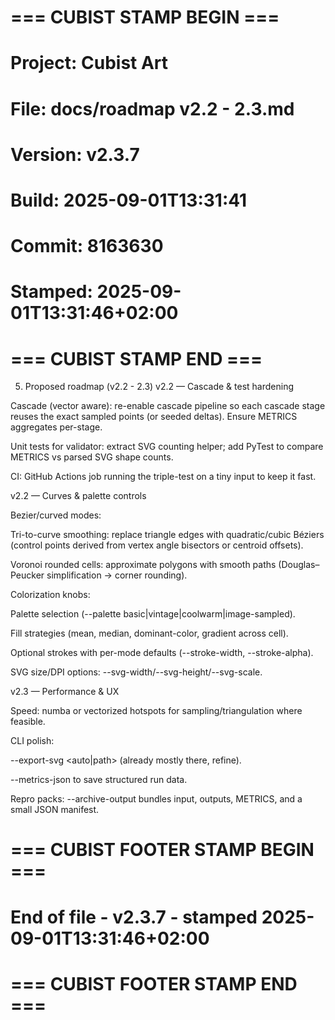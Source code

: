# === CUBIST STAMP BEGIN ===
# Project: Cubist Art
# File: docs/roadmap v2.2 - 2.3.md
# Version: v2.3.7
# Build: 2025-09-01T13:31:41
# Commit: 8163630
# Stamped: 2025-09-01T13:31:46+02:00
# === CUBIST STAMP END ===
5) Proposed roadmap (v2.2 - 2.3)
v2.2 — Cascade & test hardening

Cascade (vector aware): re-enable cascade pipeline so each cascade stage reuses the exact sampled points (or seeded deltas). Ensure METRICS aggregates per-stage.

Unit tests for validator: extract SVG counting helper; add PyTest to compare METRICS vs parsed SVG shape counts.

CI: GitHub Actions job running the triple-test on a tiny input to keep it fast.

v2.2 — Curves & palette controls

Bezier/curved modes:

Tri-to-curve smoothing: replace triangle edges with quadratic/cubic Béziers (control points derived from vertex angle bisectors or centroid offsets).

Voronoi rounded cells: approximate polygons with smooth paths (Douglas–Peucker simplification → corner rounding).

Colorization knobs:

Palette selection (--palette basic|vintage|coolwarm|image-sampled).

Fill strategies (mean, median, dominant-color, gradient across cell).

Optional strokes with per-mode defaults (--stroke-width, --stroke-alpha).

SVG size/DPI options: --svg-width/--svg-height/--svg-scale.

v2.3 — Performance & UX

Speed: numba or vectorized hotspots for sampling/triangulation where feasible.

CLI polish:

--export-svg <auto|path> (already mostly there, refine).

--metrics-json <path> to save structured run data.

Repro packs: --archive-output bundles input, outputs, METRICS, and a small JSON manifest.



# === CUBIST FOOTER STAMP BEGIN ===
# End of file - v2.3.7 - stamped 2025-09-01T13:31:46+02:00
# === CUBIST FOOTER STAMP END ===
